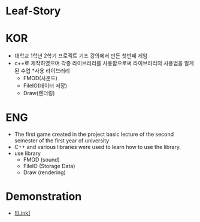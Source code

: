 # Leaf-Story

# KOR
  * 대학교 1학년 2학기 프로젝트 기초 강의에서 만든 첫번째 게임
  * c++로 제작하였으며 각종 라이브러리를 사용함으로써 라이브러리의 사용법을 알게된 수업
  *사용 라이브러리
    - FMOD(사운드)
    - FileIO(데이터 저장)
    - Draw(렌더링)

# ENG
  * The first game created in the project basic lecture of the second semester of the first year of university
  * C++ and various libraries were used to learn how to use the library.
  * use library
    - FMOD (sound)
    - FileIO (Storage Data)
    - Draw (rendering)
    
# Demonstration
 * [![Link]](https://youtu.be/b78hb9ti8Y0)
